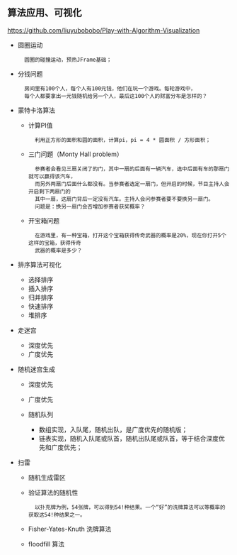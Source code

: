 ## 算法应用、可视化

https://github.com/liuyubobobo/Play-with-Algorithm-Visualization

- 圆圈运动

        圆圈的碰撞运动，预热JFrame基础；
        
- 分钱问题

        房间里有100个人，每个人有100元钱，他们在玩一个游戏。每轮游戏中，
        每个人都要拿出一元钱随机给另一个人，最后这100个人的财富分布是怎样的？

- 蒙特卡洛算法

    - 计算PI值
    
            利用正方形的面积和圆的面积，计算pi，pi = 4 * 圆面积 / 方形面积；

    - 三门问题（Monty Hall problem）

            参赛者会看见三扇关闭了的门，其中一扇的后面有一辆汽车，选中后面有车的那扇门就可以赢得该汽车，
            而另外两扇门后面什么都没有。当参赛者选定一扇门，但开启的时候，节目主持人会开启剩下两扇门的
            其中一扇，这扇门背后一定没有汽车。主持人会问参赛者要不要换另一扇门。
            问题是：换另一扇门会否增加参赛者获奖概率？
            
    - 开宝箱问题
    
            在游戏里，有一种宝箱，打开这个宝箱获得传奇武器的概率是20%，现在你打开5个这样的宝箱，获得传奇
            武器的概率是多少？
            
- 排序算法可视化

    - 选择排序
    - 插入排序
    - 归并排序
    - 快速排序
    - 堆排序
    
- 走迷宫

    - 深度优先
    - 广度优先
    
- 随机迷宫生成

    - 深度优先
    - 广度优先
    - 随机队列
    
        - 数组实现，入队尾，随机出队，是广度优先的随机版；
        - 链表实现，随机入队尾或队首，随机出队尾或队首，等于结合深度优先和广度优先；
        
- 扫雷

    - 随机生成雷区
    - 验证算法的随机性
    
            以扑克牌为例，54张牌，可以得到54!种结果。一个“好”的洗牌算法可以等概率的获取这54!种结果之一。
    
    - Fisher-Yates-Knuth 洗牌算法
    - floodfill 算法